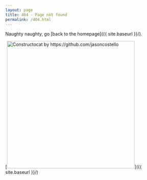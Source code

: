 ```yaml
---
layout: page
title: 404 - Page not found
permalink: /404.html
---
```


Naughty naughty, go [back to the homepage]({{ site.baseurl }}/).

[<img src="{{ site.baseurl }}/images/404.jpg" alt="Constructocat by https://github.com/jasoncostello" style="width: 400px;"/>]({{ site.baseurl }}/)
